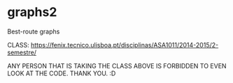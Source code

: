 # graphs2
Best-route graphs

CLASS: https://fenix.tecnico.ulisboa.pt/disciplinas/ASA1011/2014-2015/2-semestre/

ANY PERSON THAT IS TAKING THE CLASS ABOVE IS FORBIDDEN TO EVEN LOOK AT THE CODE. THANK YOU. :D
